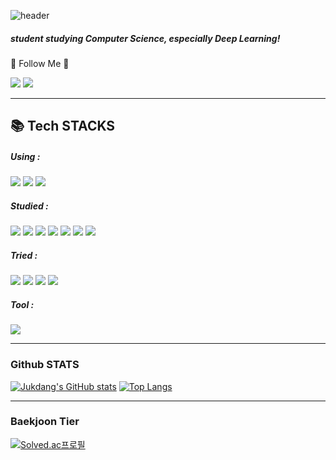 ![header](https://capsule-render.vercel.app/api?type=slice&color=FCE4EC&height=200&section=header&text=Jukdang&fontSize=60&fontColor=000000)

##### student studying Computer Science, especially Deep Learning!
🌈 Follow Me 🌈

  <a href="https://www.linkedin.com/in/2022jukdang/"><img src="https://img.shields.io/badge/LinkedIn-0A66C2?style=for-the-badge&logo=LinkedIn&logoColor=white&link=https://www.linkedin.com/in/2022jukdang/"/></a>
  <a href="mailto:jukdang479@gmail.com"><img src="https://img.shields.io/badge/Gmail-d14836?style=for-the-badge&logo=Gmail&logoColor=white&link=jukdang479@gmail.com"/></a>

------

## :books: Tech STACKS 
<div align=left> 
  <h5>Using : </h5>
  <img src="https://img.shields.io/badge/python-3776AB?style=for-the-badge&logo=python&logoColor=white"> 
  <img src="https://img.shields.io/badge/TensorFlow-FF6F00?style=for-the-badge&logo=TensorFlow&logoColor=white">
  <img src="https://img.shields.io/badge/Jupyter-F37626?style=for-the-badge&logo=Jupyter&logoColor=white"> 
  <br>
  
  <h5>Studied : </h5>
  <img src="https://img.shields.io/badge/Kotlin-blueviolet?style=for-the-badge&logo=Kotlin&logoColor=white">
  <img src="https://img.shields.io/badge/java-007396?style=for-the-badge&logo=java&logoColor=white">
  <img src="https://img.shields.io/badge/c++-00599C?style=for-the-badge&logo=c%2B%2B&logoColor=white">
  <img src="https://img.shields.io/badge/linux-FCC624?style=for-the-badge&logo=linux&logoColor=black"> 
  <img src="https://img.shields.io/badge/html5-E34F26?style=for-the-badge&logo=html5&logoColor=white"> 
  <img src="https://img.shields.io/badge/css-1572B6?style=for-the-badge&logo=css3&logoColor=white"> 
  <img src="https://img.shields.io/badge/javascript-F7DF1E?style=for-the-badge&logo=javascript&logoColor=black"> 
  <br>
  
  <h5>Tried : </h5>
  <img src="https://img.shields.io/badge/react-61DAFB?style=for-the-badge&logo=react&logoColor=black"> 
  <img src="https://img.shields.io/badge/django-092E20?style=for-the-badge&logo=django&logoColor=white">
  <img src="https://img.shields.io/badge/mysql-4479A1?style=for-the-badge&logo=mysql&logoColor=white"> 
  <img src="https://img.shields.io/badge/firebase-FFCA28?style=for-the-badge&logo=firebase&logoColor=white">
  <br>
  
  <h5>Tool : </h5>
  <img src="https://img.shields.io/badge/github-181717?style=for-the-badge&logo=github&logoColor=white">
  
</div>

---

### Github STATS

[![Jukdang's GitHub stats](https://github-readme-stats.vercel.app/api?username=jukdang&show_icons=true&theme=dracula)](https://github.com/anuraghazra/github-readme-stats)
[![Top Langs](https://github-readme-stats.vercel.app/api/top-langs/?username=jukdang&layout=compact)](https://github.com/anuraghazra/github-readme-stats)

---

### Baekjoon Tier

[![Solved.ac프로필](http://mazassumnida.wtf/api/v2/generate_badge?boj=jukdang)](https://solved.ac/jukdang)
